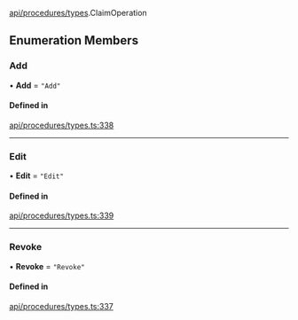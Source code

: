 [api/procedures/types](../../../../Modules/API/Procedures/Types.md).ClaimOperation

## Enumeration Members

### Add

• **Add** = ``"Add"``

#### Defined in

[api/procedures/types.ts:338](https://github.com/PolymeshAssociation/polymesh-sdk/blob/15be87e8/src/api/procedures/types.ts#L338)

___

### Edit

• **Edit** = ``"Edit"``

#### Defined in

[api/procedures/types.ts:339](https://github.com/PolymeshAssociation/polymesh-sdk/blob/15be87e8/src/api/procedures/types.ts#L339)

___

### Revoke

• **Revoke** = ``"Revoke"``

#### Defined in

[api/procedures/types.ts:337](https://github.com/PolymeshAssociation/polymesh-sdk/blob/15be87e8/src/api/procedures/types.ts#L337)

